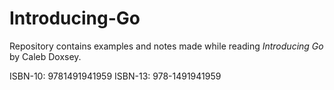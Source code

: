 # Introducing-Go

Repository contains examples and notes made while reading *Introducing Go* by Caleb Doxsey.

ISBN-10: 9781491941959
ISBN-13: 978-1491941959
